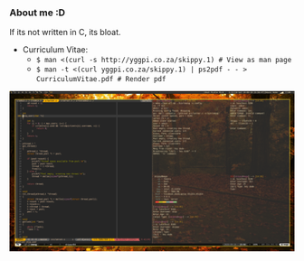 ### About me :D

If its not written in C, its bloat.

* Curriculum Vitae:
	* `$ man <(curl -s http://yggpi.co.za/skippy.1) # View as man page`
	* `$ man -t <(curl yggpi.co.za/skippy.1) | ps2pdf - - > CurriculumVitae.pdf # Render pdf`

![Workspace](assets/setup.png)
<!--
**Skippy404/skippy404** is a ✨ _special_ ✨ repository because its `README.md` (this file) appears on your GitHub profile.

Here are some ideas to get you started:

- 🔭 I’m currently working on ...
- 🌱 I’m currently learning ...
- 👯 I’m looking to collaborate on ...
- 🤔 I’m looking for help with ...
- 💬 Ask me about ...
- 📫 How to reach me: ...
- 😄 Pronouns: ...
- ⚡ Fun fact: ...
-->
